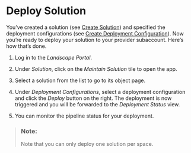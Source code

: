 <!-- loio0b7df99d297d407c94f7338d5bce256f -->

# Deploy Solution



You’ve created a solution \(see [Create Solution](create-solution-aca34fa.md)\) and specified the deployment configurations \(see [Create Deployment Configuration](create-deployment-configuration-58b90ec.md)\). Now you’re ready to deploy your solution to your provider subaccount. Here’s how that’s done.

1.  Log in to the *Landscape Portal*.

2.  Under *Solution*, click on the *Maintain Solution* tile to open the app.

3.  Select a solution from the list to go to its object page.

4.  Under *Deployment Configurations*, select a deployment configuration and click the *Deploy* button on the right. The deployment is now triggered and you will be forwarded to the *Deployment Status* view.

5.  You can monitor the pipeline status for your deployment.


> ### Note:  
> Note that you can only deploy one solution per space.

